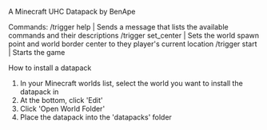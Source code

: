 A Minecraft UHC Datapack by BenApe

Commands:
/trigger help | Sends a message that lists the available commands and their descriptions
/trigger set_center | Sets the world spawn point and world border center to they player's current location
/trigger start | Starts the game

How to install a datapack
1. In your Minecraft worlds list, select the world you want to install the datapack in
2. At the bottom, click 'Edit'
3. Click 'Open World Folder'
4. Place the datapack into the 'datapacks' folder
